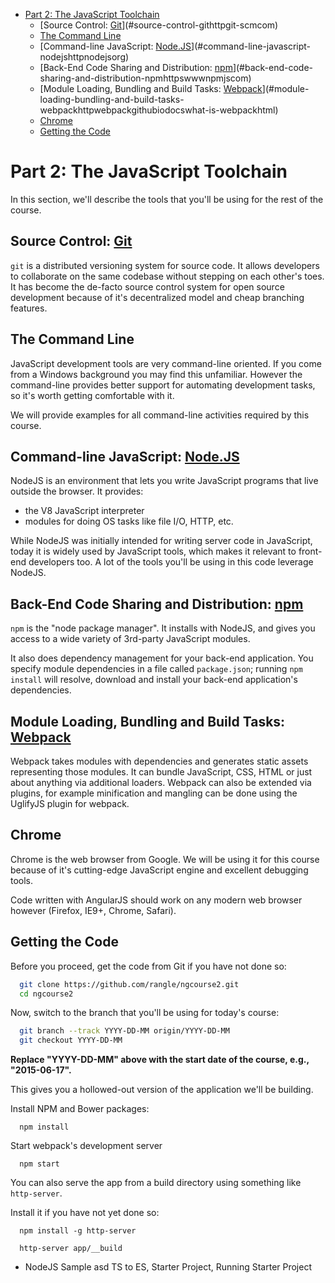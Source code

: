 <!-- START doctoc generated TOC please keep comment here to allow auto update -->
<!-- DON'T EDIT THIS SECTION, INSTEAD RE-RUN doctoc TO UPDATE -->


- [Part 2: The JavaScript Toolchain](#part-2-the-javascript-toolchain)
  - [Source Control: [Git](http://git-scm.com/)](#source-control-githttpgit-scmcom)
  - [The Command Line](#the-command-line)
  - [Command-line JavaScript: [Node.JS](http://nodejs.org)](#command-line-javascript-nodejshttpnodejsorg)
  - [Back-End Code Sharing and Distribution: [npm](https://www.npmjs.com/)](#back-end-code-sharing-and-distribution-npmhttpswwwnpmjscom)
  - [Module Loading, Bundling and Build Tasks: [Webpack](http://webpack.github.io/docs/what-is-webpack.html)](#module-loading-bundling-and-build-tasks-webpackhttpwebpackgithubiodocswhat-is-webpackhtml)
  - [Chrome](#chrome)
  - [Getting the Code](#getting-the-code)

<!-- END doctoc generated TOC please keep comment here to allow auto update -->

# Part 2: The JavaScript Toolchain

In this section, we'll describe the tools that you'll be using for the rest of the course.

## Source Control: [Git](http://git-scm.com/)

`git` is a distributed versioning system for source code.  It allows developers to collaborate on the same codebase without stepping on each other's toes.  It has become the de-facto source control system for open source development because of it's decentralized model and cheap branching features.

## The Command Line

JavaScript development tools are very command-line oriented.  If you come from a Windows background you may find this unfamiliar.  However the command-line provides better support for automating development tasks, so it's worth getting comfortable with it.

We will provide examples for all command-line activities required by this course.

## Command-line JavaScript: [Node.JS](http://nodejs.org)

NodeJS is an environment that lets you write JavaScript programs that live outside the browser.  It provides:

* the V8 JavaScript interpreter
* modules for doing OS tasks like file I/O, HTTP, etc.

While NodeJS was initially intended for writing server code in JavaScript, today it is widely used by JavaScript tools, which makes it relevant to front-end developers too. A lot of the tools you'll be using in this code leverage NodeJS.

## Back-End Code Sharing and Distribution: [npm](https://www.npmjs.com/)

`npm` is the "node package manager".  It installs with NodeJS, and gives you access to a wide variety of 3rd-party JavaScript modules.

It also does dependency management for your back-end application.  You specify module dependencies in a file called `package.json`; running `npm install` will resolve, download and install your back-end application's dependencies.

## Module Loading, Bundling and Build Tasks: [Webpack](http://webpack.github.io/docs/what-is-webpack.html)

Webpack takes modules with dependencies and generates static assets representing those modules. It can bundle JavaScript, CSS, HTML or just about anything via additional loaders. Webpack can also be extended via plugins, for example minification and mangling can be done using the UglifyJS plugin for webpack.

## Chrome

Chrome is the web browser from Google.  We will be using it for this course because of it's cutting-edge JavaScript engine and excellent debugging tools.

Code written with AngularJS should work on any modern web browser however (Firefox, IE9+, Chrome, Safari).

## Getting the Code

Before you proceed, get the code from Git if you have not done so:

```bash
  git clone https://github.com/rangle/ngcourse2.git
  cd ngcourse2
```

Now, switch to the branch that you'll be using for today's course:

```bash
  git branch --track YYYY-DD-MM origin/YYYY-DD-MM
  git checkout YYYY-DD-MM
```

**Replace "YYYY-DD-MM" above with the start date of the course, e.g., "2015-06-17".**

This gives you a hollowed-out version of the application we'll be building.

Install NPM and Bower packages:

```
  npm install
```

Start webpack's development server

```
  npm start
```

You can also serve the app from a build directory using something like `http-server`.

Install it if you have not yet done so:

```
  npm install -g http-server
```

```
  http-server app/__build
```

 - NodeJS Sample
 asd TS to ES, Starter Project, Running Starter Project
 
 
 
